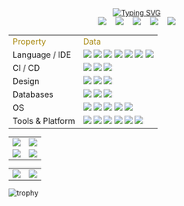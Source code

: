 <div align="center">
<a href="http://www.camelstudio.cn/">
<img src="https://readme-typing-svg.demolab.com?font=Fira+Code&pause=1000&center=true&vCenter=true&random=false&width=500&lines=c%2B%2B 全栈桌面/App/服务器开发工程师;擅长于设计客户端和服务器;10年以上代码编写经验;学习新事物;c%2B%2B full-stack+desktop+and+app+developer;experienced+client+server+designer;10%2B+years+of+coding+experience;always+learning+new+things;" alt="Typing SVG"/></a>
</div>

<div align="center">
<a href="http://www.camelstudio.cn/"><img src="https://img.shields.io/badge/zhengtianzuo-主页-green" /></a>&emsp;
<a href="https://blog.csdn.net/zhengtianzuo06/"><img src="https://img.shields.io/badge/CSDN-博客-c32136" /></a>&emsp;
<a href="https://www.zhihu.com/people/camelstudio"><img src="https://img.shields.io/badge/Zhihu-知乎-blue" /></a>&emsp;
<a href="https://gitee.com/zhengtianzuo"><img src="https://img.shields.io/badge/gitee-gitee-red" /></a>&emsp;
<img src="https://img.shields.io/github/followers/zhengtianzuo.svg?style=social&label=followers&maxAge=2592000" />
</div>


<table>
 <tr>
    <td><font color="#aa8b13" size=3>Property</font></td>
    <td><font color="#aa8b13" size=3>Data</font></td>
 </tr>

 <tr>
     <td>Language / IDE</td>
     <td><img src="https://img.shields.io/badge/Visual%20Studio-5C2D91.svg?style=for-the-badge&logo=visual-studio&logoColor=white"> <img src="https://img.shields.io/badge/Qt-%23217346.svg?style=for-the-badge&logo=Qt&logoColor=white"> <img src="https://img.shields.io/badge/Visual%20Studio%20Code-0078d7.svg?style=for-the-badge&logo=visual-studio-code&logoColor=white"> <img src="https://img.shields.io/badge/c++-%2300599C.svg?style=for-the-badge&logo=c%2B%2B&logoColor=white"> <img src="https://img.shields.io/badge/c-%2300599C.svg?style=for-the-badge&logo=c&logoColor=white"> <img src="https://img.shields.io/badge/html5-%23E34F26.svg?style=for-the-badge&logo=html5&logoColor=white"> <img src="https://img.shields.io/badge/javascript-%23323330.svg?style=for-the-badge&logo=javascript&logoColor=%23F7DF1E"></td>
 </tr>
  <tr>
<td>CI / CD</td>
<td><img src="https://img.shields.io/badge/jenkins-%232C5263.svg?style=for-the-badge&logo=jenkins&logoColor=white"> <img src="https://img.shields.io/badge/github-%23121011.svg?style=for-the-badge&logo=github&logoColor=white"> <img src="https://img.shields.io/badge/Gitee-C71D23?style=for-the-badge&logo=gitee&logoColor=white"> </td>
</tr>

<tr>
<td>Design</td>
<td><img src="https://img.shields.io/badge/adobe%20photoshop-%2331A8FF.svg?style=for-the-badge&logo=adobe%20photoshop&logoColor=white"> <img src="https://img.shields.io/badge/Adobe%20XD-470137?style=for-the-badge&logo=Adobe%20XD&logoColor=#FF61F6"> <img src="https://img.shields.io/badge/adobe%20illustrator-%23FF9A00.svg?style=for-the-badge&logo=adobe%20illustrator&logoColor=white"></td>
</tr>


<tr>
    <td>Databases</td>
     <td><img src="https://img.shields.io/badge/mysql-%2300f.svg?style=for-the-badge&logo=mysql&logoColor=white">  <img src="https://img.shields.io/badge/redis-%23DD0031.svg?style=for-the-badge&logo=redis&logoColor=white"> <img src="https://img.shields.io/badge/sqlite-%2307405e.svg?style=for-the-badge&logo=sqlite&logoColor=white"></td>
  </tr>

  <tr>
     <td>OS</td>
     <td><img src="https://img.shields.io/badge/Windows-0078D6?style=for-the-badge&logo=windows&logoColor=white"> <img src="https://img.shields.io/badge/Linux-FCC624?style=for-the-badge&logo=linux&logoColor=black"> <img src="https://img.shields.io/badge/mac%20os-000000?style=for-the-badge&logo=macos&logoColor=F0F0F0"> <img src="https://img.shields.io/badge/Android-3DDC84?style=for-the-badge&logo=android&logoColor=white"> <img src="https://img.shields.io/badge/iOS-000000?style=for-the-badge&logo=ios&logoColor=white"></td>
  </tr>

  <tr>
     <td>Tools & Platform</td>
     <td><img src="https://img.shields.io/badge/OpenGL-%235555FF.svg?style=for-the-badge&logo=opengl"> <img src="https://img.shields.io/badge/opencv-%23white.svg?style=for-the-badge&logo=opencv&logoColor=white"> <img src="https://img.shields.io/badge/Rabbitmq-FF6600?style=for-the-badge&logo=rabbitmq&logoColor=white"> <img src="https://img.shields.io/badge/CMake-%23008FBA.svg?style=for-the-badge&logo=cmake&logoColor=white"> <img src="https://img.shields.io/badge/docker-%230db7ed.svg?style=for-the-badge&logo=docker&logoColor=white"> <img src="https://img.shields.io/badge/Obsidian-%23483699.svg?style=for-the-badge&logo=obsidian&logoColor=white"> </td>
 </tr>



</table>

<table>
 <tr>
  <td ><center><img src="https://github-readme-streak-stats.herokuapp.com/?user=zhengtianzuo&theme=onedark" ></center></td>
  <td ><center><img src="https://github-readme-stats.vercel.app/api?username=zhengtianzuo&show_icons=true&theme=onedark" ></center></td>
 </tr>
 <tr>
  <td ><center><img src="https://stats.justsong.cn/api/csdn?id=zhengtianzuo06&theme=onedark" ></center></td>
  <td ><center><img src="https://stats.justsong.cn/api/zhihu?username=camelstudio&theme=onedark" ></center></td>
 </tr>
</table>

<table>
 <tr>
  <td ><center><img src="https://github-readme-stats.vercel.app/api/top-langs/?username=zhengtianzuo&theme=onedark" ></center></td>
  <td ><center><img src="http://github-profile-summary-cards.vercel.app/api/cards/profile-details?username=zhengtianzuo&theme=onedark" ></center></td>
 </tr>
</table>

![trophy](https://github-profile-trophy.vercel.app/?username=zhengtianzuo&theme=onedark)





















